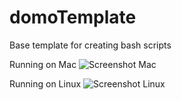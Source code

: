 
# domoTemplate

Base template for creating bash scripts

Running on Mac
![Screenshot Mac](./ScreenshotMac.png)

Running on Linux
![Screenshot Linux](./ScreenshotLinux.png)
